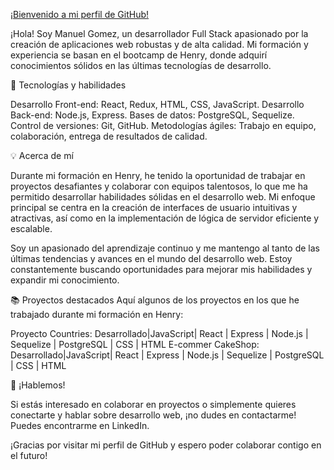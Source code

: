 [¡Bienvenido a mi perfil de GitHub!](https://chat.openai.com/?#:~:text=%C2%A1Hola!%20Aqu%C3%AD%20tienes,perfil%20de%20GitHub!)

¡Hola! Soy Manuel Gomez, un desarrollador Full Stack apasionado por la creación de aplicaciones web robustas y de alta calidad. Mi formación y experiencia se basan en el bootcamp de Henry, donde adquirí conocimientos sólidos en las últimas tecnologías de desarrollo.

🚀 Tecnologías y habilidades

Desarrollo Front-end: React, Redux, HTML, CSS, JavaScript.
Desarrollo Back-end: Node.js, Express.
Bases de datos: PostgreSQL, Sequelize.
Control de versiones: Git, GitHub.
Metodologías ágiles: Trabajo en equipo, colaboración, entrega de resultados de calidad.

💡 Acerca de mí

Durante mi formación en Henry, he tenido la oportunidad de trabajar en proyectos desafiantes y colaborar con equipos talentosos, lo que me ha permitido desarrollar habilidades sólidas en el desarrollo web. Mi enfoque principal se centra en la creación de interfaces de usuario intuitivas y atractivas, así como en la implementación de lógica de servidor eficiente y escalable.

Soy un apasionado del aprendizaje continuo y me mantengo al tanto de las últimas tendencias y avances en el mundo del desarrollo web. Estoy constantemente buscando oportunidades para mejorar mis habilidades y expandir mi conocimiento.

📚 Proyectos destacados
Aquí algunos de los proyectos en los que he trabajado durante mi formación en Henry:

Proyecto Countries: Desarrollado|JavaScript| React | Express | Node.js | Sequelize | PostgreSQL | CSS | HTML
E-commer CakeShop: Desarrollado|JavaScript| React | Express | Node.js | Sequelize | PostgreSQL | CSS | HTML

🤝 ¡Hablemos!

Si estás interesado en colaborar en proyectos o simplemente quieres conectarte y hablar sobre desarrollo web, ¡no dudes en contactarme! Puedes encontrarme en LinkedIn.

¡Gracias por visitar mi perfil de GitHub y espero poder colaborar contigo en el futuro!

